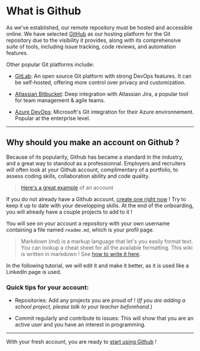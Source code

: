 # What is Github

As we've established, our remote repository must be hosted and accessible online. We have selected [GitHub](https://github.com/) as our hosting platform for the Git repository due to the visibility it provides, along with its comprehensive suite of tools, including issue tracking, code reviews, and automation features.

Other popular Git platforms include:

- [GitLab](https://about.gitlab.com/): An open source Git platform with strong DevOps features. It can be self-hosted, offering more control over privacy and customization.

- [Atlassian Bitbucket](https://bitbucket.org/product/): Deep integration with Atlassian Jira, a popular tool for team management & agile teams.

- [Azure DevOps](https://azure.microsoft.com/en-ca/products/devops): Microsoft's Git integration for their Azure environnement. Popular at the enterprise level.

---

## Why should you make an account on Github ?
Because of its popularity, Github has became a standard in the industry, and a great way to standout as a professionnal. Employers and recruiters will often look at your Github account, complimentary of a portfolio, to assess coding skills, collaboration ability and code quality.

> [Here's a great example](https://github.com/SonOfLope) of an account

If you do not already have a Github account, [create one right now](https://github.com/join) ! Try to keep it up to date with your developping skills. At the end of the onboarding, you will already have a couple projects to add to it !

You will see on your account a repository with your own username containing a file named `readme.md`, which is your profil page.
> Markdown (md) is a markup language that let's you easily format text. You can lookup a cheat sheet for all the available formatting. This wiki is written in markdown ! See [how to write it here](https://docs.github.com/en/get-started/writing-on-github/getting-started-with-writing-and-formatting-on-github/basic-writing-and-formatting-syntax).

In the following tutorial, we will edit it and make it better, as it is used like a LinkedIn page is used.
### Quick tips for your account:

- Repositories: Add any projects you are proud of ! (*If you are adding a school project, please talk to your teacher beforehand.*)

- Commit regularly and contribute to issues: This will show that you are an active user and you have an interest in programming.
---

With your fresh account, you are ready to [start using Github](walkthrough_github.md) !
